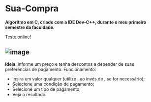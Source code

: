 # Sua-Compra

**Algoritmo em C, criado com a IDE Dev-C++, durante o meu primeiro semestre da faculdade.**

Teste [online](https://onlinegdb.com/4xqwj6x0y)!

![image](https://user-images.githubusercontent.com/77688036/122695525-fb2bd780-d216-11eb-8c1a-c3b8ffc505f8.png)
---

<p><strong>Ideia</strong>: informe um preço e tenha descontos a depender de suas preferências de pagamento. Funcionamento:</p>

- Insira um valor qualquer (utilize . ao invés de , se for necessário);
- Selecione uma condição de pagamento;
- Selecione um tipo de pagamento;
- Veja o resultado.
